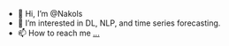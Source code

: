 - 👋 Hi, I’m @Nakols
- 👀 I’m interested in DL, NLP, and time series forecasting.
- 📫 How to reach me [...](https://www.linkedin.com/in/nikitalisitsyn/)

<!---
Nakols/Nakols is a ✨ special ✨ repository because its `README.md` (this file) appears on your GitHub profile.
You can click the Preview link to take a look at your changes.
--->
